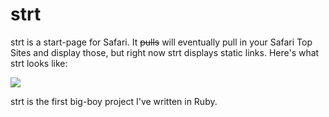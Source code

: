 # strt #

strt is a start-page for Safari. It <s>pulls</s> will eventually pull in your Safari Top Sites and display those, but right now strt displays static links. Here's what strt looks like:

![](http://d.pr/i/6amJ+)

strt is the first big-boy project I've written in Ruby.